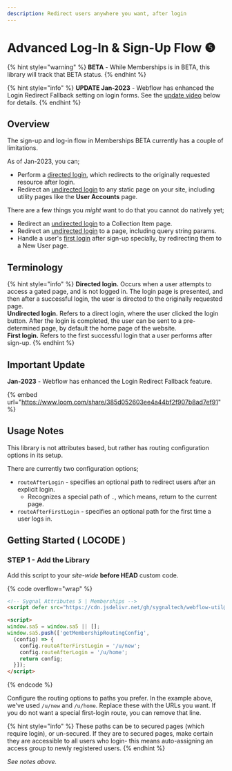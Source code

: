 ```yaml
---
description: Redirect users anywhere you want, after login
---
```


# Advanced Log-In & Sign-Up Flow ❺

{% hint style="warning" %}
**BETA** - While Memberships is in BETA, this library will track that BETA status.
{% endhint %}

{% hint style="info" %}
**UPDATE Jan-2023** - Webflow has enhanced the Login Redirect Fallback setting on login forms. See the [update video](advanced-log-in-and-sign-up-flow.md#important-update) below for details.
{% endhint %}

## Overview

The sign-up and log-in flow in Memberships BETA currently has a couple of limitations.&#x20;

As of Jan-2023, you can;

* Perform a [directed login](advanced-log-in-and-sign-up-flow.md#terminology), which redirects to the originally requested resource after login.
* Redirect an [undirected login](advanced-log-in-and-sign-up-flow.md#terminology) to any static page on your site, including utility pages like the **User Accounts** page.

There are a few things you _might_ want to do that you cannot do natively yet;

* Redirect an [undirected login](advanced-log-in-and-sign-up-flow.md#terminology) to a Collection Item page.&#x20;
* Redirect an [undirected login](advanced-log-in-and-sign-up-flow.md#terminology) to a page, including query string params.&#x20;
* Handle a user's [first login](advanced-log-in-and-sign-up-flow.md#terminology) after sign-up specially, by redirecting them to a New User page.

## Terminology

{% hint style="info" %}
**Directed login.** Occurs when a user attempts to access a gated page, and is not logged in. The login page is presented, and then after a successful login, the user is directed to the originally requested page.\
**Undirected login.** Refers to a direct login, where the user clicked the login button. After the login is completed, the user can be sent to a pre-determined page, by default the home page of the website. \
**First login.** Refers to the first successful login that a user performs after sign-up.
{% endhint %}

## Important Update

**Jan-2023** - Webflow has enhanced the Login Redirect Fallback feature.

{% embed url="https://www.loom.com/share/385d052603ee4a44bf2f907b8ad7ef91" %}

## Usage Notes <a href="#usage-notes" id="usage-notes"></a>

This library is not attributes based, but rather has routing configuration options in its setup.

There are currently two configuration options;

* `routeAfterLogin` - specifies an optional path to redirect users after an explicit login.
  * Recognizes a special path of `.`, which means, return to the current page.
* `routeAfterFirstLogin` - specifies an optional path for the first time a user logs in.

## Getting Started ( LOCODE ) <a href="#getting-started-locode" id="getting-started-locode"></a>

### STEP 1 - Add the Library <a href="#step-1---add-the-library" id="step-1---add-the-library"></a>

Add this script to your _site-wide_ **before HEAD** custom code.

{% code overflow="wrap" %}
```html
<!-- Sygnal Attributes 5 | Memberships -->
<script defer src="https://cdn.jsdelivr.net/gh/sygnaltech/webflow-util@5.2.19/dist/nocode/webflow-membership.min.js"></script>

<script>
window.sa5 = window.sa5 || [];
window.sa5.push(['getMembershipRoutingConfig', 
  (config) => {
    config.routeAfterFirstLogin = '/u/new';
    config.routeAfterLogin = '/u/home';
    return config;
  }]); 
</script>
```
{% endcode %}

Configure the routing options to paths you prefer. In the example above, we've used `/u/new` and `/u/home`. Replace these with the URLs you want. If you do not want a special first-login route, you can remove that line.&#x20;

{% hint style="info" %}
These paths can be to secured pages (which require login), or un-secured. If they are to secured pages, make certain they are accessible to all users who login- this means auto-assigning an access group to newly registered users.  &#x20;
{% endhint %}

_See notes above._

